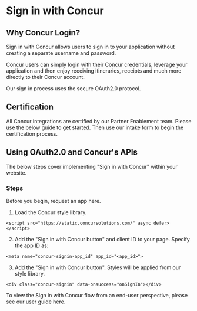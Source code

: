 # Sign in with Concur

## Why Concur Login?

Sign in with Concur allows users to sign in to your application without creating a separate username and password. 

Concur users can simply login with their Concur credentials, leverage your application and then enjoy receiving itineraries, receipts and much more directly to their Concur account.

Our sign in process uses the secure OAuth2.0 protocol.


## Certification

All Concur integrations are certified by our Partner Enablement team. Please use the below guide to get started. Then use our intake form to begin the certification process.

## Using OAuth2.0 and Concur's APIs

The below steps cover implementing "Sign in with Concur" within your website.

### Steps

Before you begin, request an app here.

1. Load the Concur style library.

```
<script src="https://static.concursolutions.com/" async defer></script>
```

2. Add the "Sign in with Concur button" and client ID to your page. Specify the app ID as:

```
<meta name="concur-signin-app_id" app_id="<app_id>">
```

3. Add the "Sign in with Concur button". Styles will be applied from our style library.

```
<div class="concur-signin" data-onsuccess="onSignIn"></div>
```

To view the Sign in with Concur flow from an end-user perspective, please see our user guide here.
